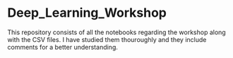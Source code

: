 # Deep_Learning_Workshop
This repository consists of all the notebooks regarding the workshop along with the CSV files. 
I have studied them thouroughly and they include comments for a better understanding.
